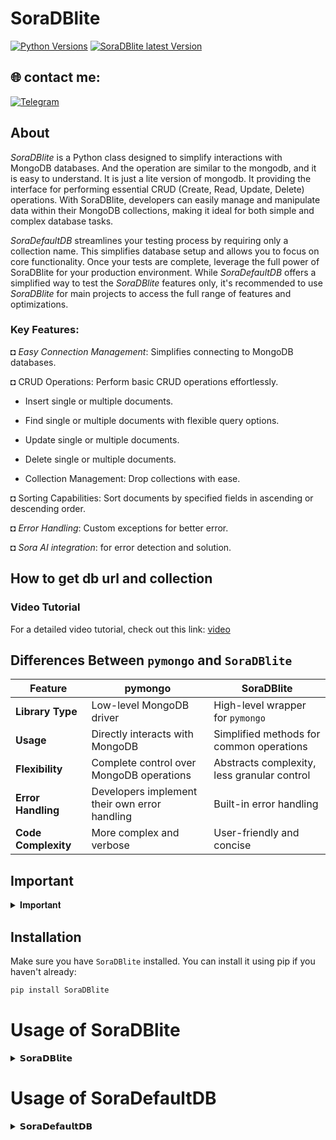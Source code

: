 # SoraDBlite

[![Python Versions](https://img.shields.io/pypi/pyversions/pymongo)](https://pypi.org/project/pymongo)  [![SoraDBlite latest Version](https://img.shields.io/pypi/v/SoraDBlite)](https://pypi.org/project/SoraDBlite)


## 🌐 contact me:

[![Telegram](https://img.shields.io/badge/Telegram-blue?logo=telegram)](https://t.me/MrTG_Coder)

## About

*SoraDBlite* is a Python class designed to simplify interactions with MongoDB databases. And the operation are similar to the mongodb, and it is easy to understand. It is just a lite version of mongodb. It providing the interface for performing essential CRUD (Create, Read, Update, Delete) operations. With SoraDBlite, developers can easily manage and manipulate data within their MongoDB collections, making it ideal for both simple and complex database tasks.

*SoraDefaultDB* streamlines your testing process by requiring only a collection name. This simplifies database setup and allows you to focus on core functionality. Once your tests are complete, leverage the full power of SoraDBlite for your production environment. While *SoraDefaultDB* offers a simplified way to test the *SoraDBlite* features only, it's recommended to use *SoraDBlite* for main projects to access the full range of features and optimizations.

### Key Features:
◘ *Easy Connection Management*: Simplifies connecting to MongoDB databases.

◘ CRUD Operations: Perform basic CRUD operations effortlessly.

* Insert single or multiple documents.

* Find single or multiple documents with flexible query options.

* Update single or multiple documents.

* Delete single or multiple documents.

* Collection Management: Drop collections with ease.

◘ Sorting Capabilities: Sort documents by specified fields in ascending or descending order.

◘ *Error Handling*: Custom exceptions for better error.

◘ *Sora AI integration*: for error detection and solution.


## How to get db url and collection

### Video Tutorial
For a detailed video tutorial, check out this link: [video](https://youtu.be/mD9veNL7KoE?si=nTb5GbfDINNy5TCQ)

## Differences Between `pymongo` and `SoraDBlite`

| Feature            | pymongo                                           | SoraDBlite                                       |
|--------------------|---------------------------------------------------|----------------------------------------------|
| **Library Type**   | Low-level MongoDB driver                          | High-level wrapper for `pymongo`             |
| **Usage**          | Directly interacts with MongoDB                   | Simplified methods for common operations     |
| **Flexibility**    | Complete control over MongoDB operations          | Abstracts complexity, less granular control  |
| **Error Handling** | Developers implement their own error handling     | Built-in error handling                      |
| **Code Complexity**| More complex and verbose                          | User-friendly and concise                    |


## Important 
<details>
<summary>𝐈𝐦𝐩𝐨𝐫𝐭𝐚𝐧𝐭</summary>
Use SoraDefaultDB to quickly test your database setup with just a collection name. And in your main projects, use SoraDBlite to leverage its full range of features and optimizations."

If you create a collection using SoraDefaultDB, remember to drop it after testing to avoid unnecessary data accumulation. Verify that the collection has been removed by checking the database.

```python
import SoraDBlite
from SoraDBlite import SoraDefaultDB, SoraDBLiteError, is_collection_available

db_collection = "your_db_collection_name"

db = SoraDefaultDB()

db.connect(db_collection)
# your code
db.drop_collection("your_db_collection_name")

is_collection_available(db_collection) # Pass the db_collection_name only

```
</details>


## Installation

Make sure you have `SoraDBlite` installed. You can install it using pip if you haven't already:

```sh
pip install SoraDBlite
```
# Usage of SoraDBlite
<details>
<summary>𝗦𝗼𝗿𝗮𝗗𝗕𝗹𝗶𝘁𝗲</summary>

## Importing the Library

```python
import SoraDBlite
from SoraDBlite import SoraDBlite, SoraDBLiteError, is_collection_available 
```

## Checking the collection name is available or not

```python
import SoraDBlite
from SoraDBlite import SoraDBlite, SoraDBLiteError, is_collection_available
db_url = "your_mongodb_url"
db_password = "your_db_password"
db_collection = "your_db_collection_name"

is_collection_available(db_url, db_password, db_collection) # Pass the db_url, db_pass, db_collection_name

```

## Importing the Exception class

```python
import SoraDBlite
from SoraDBlite import SoraDBlite, SoraDBLiteError

db_url = "your_mongodb_url"
db_password = "your_db_password"
db_collection = "your_db_collection_name"

db = SoraDBlite()

try:
   db.connect(db_url, db_password, db_collection)
except SoraDBLiteError as e:
   print(e)
```

## Importing the Exception Class and Using sora_ai()

Sora_ai() will given how to solve the error/ give the solution.

```python
import SoraDBlite
from SoraDBlite import SoraDBlite, SoraDBLiteError

db_url = "your_mongodb_url"
db_password = "your_db_password"
db_collection = "your_db_collection_name"

db = SoraDBlite()

try:
   db.connect(db_url, db_password, db_collection)
except SoraDBLiteError as e:
   print(e)
   db.sora_ai(e) # Pass the error message to sora_ai() for a solution
```

## Connecting to the Database

To connect to your MongoDB database, use the `connect` method:

```python
import SoraDBlite
from SoraDBlite import SoraDBlite, SoraDBLiteError

db_url = "your_mongodb_url"
db_password = "your_db_password"
db_collection = "your_db_collection_name"

db = SoraDBlite()
db.connect(db_url, db_password, db_collection)
```

## Inserting Documents

Insert a single document:

```python
import SoraDBlite
from SoraDBlite import SoraDBlite, SoraDBLiteError

db_url = "your_mongodb_url"
db_password = "your_db_password"
db_collection = "your_db_collection_name"

db = SoraDBlite()
db.connect(db_url, db_password, db_collection)

document = {"name": "Alice", "age": 30, "city": "New York"}
inserted_id = db.insert_one(document)
print("Inserted document with ID:", inserted_id)
```

Insert multiple documents:

```python
import SoraDBlite
from SoraDBlite import SoraDBlite, SoraDBLiteError

db_url = "your_mongodb_url"
db_password = "your_db_password"
db_collection = "your_db_collection_name"

db = SoraDBlite()
db.connect(db_url, db_password, db_collection)

documents = [
    {"name": "Alice", "age": 30, "city": "New York"},
    {"name": "Bob", "age": 25, "city": "Los Angeles"},
    {"name": "Charlie", "age": 35, "city": "Chicago"}
]
inserted_ids = db.insert_many(documents)
print("Inserted document IDs:", inserted_ids)
```

## Finding Documents

Find a single document:

```python
import SoraDBlite
from SoraDBlite import SoraDBlite, SoraDBLiteError

db_url = "your_mongodb_url"
db_password = "your_db_password"
db_collection = "your_db_collection_name"

db = SoraDBlite()
db.connect(db_url, db_password, db_collection)

query = {"name": "Alice"}
result = db.find_one(query)
print("Found document:", result)
```

Find multiple documents:

```python
import SoraDBlite
from SoraDBlite import SoraDBlite, SoraDBLiteError

db_url = "your_mongodb_url"
db_password = "your_db_password"
db_collection = "your_db_collection_name"

db = SoraDBlite()
db.connect(db_url, db_password, db_collection)

query = {"age": {"$gt": 25}}
results = db.find_many(query)
print("Found documents:", results)
```

## Updating Documents

Update a single document:

```python
import SoraDBlite
from SoraDBlite import SoraDBlite, SoraDBLiteError

db_url = "your_mongodb_url"
db_password = "your_db_password"
db_collection = "your_db_collection_name"

db = SoraDBlite()
db.connect(db_url, db_password, db_collection)

filter = {"name": "Alice"}
update = {"$set": {"city": "Los Angeles"}}
updated_count = db.update_one(filter, update)
print("Updated documents:", updated_count)
```

Update multiple documents:

```python
import SoraDBlite
from SoraDBlite import SoraDBlite, SoraDBLiteError

db_url = "your_mongodb_url"
db_password = "your_db_password"
db_collection = "your_db_collection_name"

db = SoraDBlite()
db.connect(db_url, db_password, db_collection)

filter = {"city": "New York"}
update = {"$set": {"city": "New York City"}}
updated_count = db.update_many(filter, update)
print("Updated documents:", updated_count)
```

## Deleting Documents

Delete a single document:

```python
import SoraDBlite
from SoraDBlite import SoraDBlite, SoraDBLiteError

db_url = "your_mongodb_url"
db_password = "your_db_password"
db_collection = "your_db_collection_name"

db = SoraDBlite()
db.connect(db_url, db_password, db_collection)

filter = {"name": "Alice"}
deleted_count = db.delete_one(filter)
print("Deleted documents:", deleted_count)
```

Delete multiple documents:

```python
import SoraDBlite
from SoraDBlite import SoraDBlite, SoraDBLiteError

db_url = "your_mongodb_url"
db_password = "your_db_password"
db_collection = "your_db_collection_name"

db = SoraDBlite()
db.connect(db_url, db_password, db_collection)

filter = {"age": {"$lt": 25}}
deleted_count = db.delete_many(filter)
print("Deleted documents:", deleted_count)
```

## Sorting Documents

Sort documents by a field in ascending order:

```python
import SoraDBlite
from SoraDBlite import SoraDBlite, SoraDBLiteError

db_url = "your_mongodb_url"
db_password = "your_db_password"
db_collection = "your_db_collection_name"

db = SoraDBlite()
db.connect(db_url, db_password, db_collection)

results = db.sort_by("age", True)
print("Sorted by age (ascending):", results)
```

Sort documents by a field in descending order:

```python
import SoraDBlite
from SoraDBlite import SoraDBlite, SoraDBLiteError

db_url = "your_mongodb_url"
db_password = "your_db_password"
db_collection = "your_db_collection_name"

db = SoraDBlite()
db.connect(db_url, db_password, db_collection)

results = db.sort_by("name", False)
print("Sorted by name (descending):", results)
```

## Dropping a Collection

To drop a collection, use the drop_collection method:

```python
import SoraDBlite
from SoraDBlite import SoraDBlite, SoraDBLiteError

db_url = "your_mongodb_url"
db_password = "your_db_password"
db_collection = "your_db_collection_name"

db = SoraDBlite()
db.connect(db_url, db_password, db_collection)

db.drop_collection("your_db_collection_name")

```

## counting the documents

Get the count of the documents:

```python
import SoraDBlite
from SoraDBlite import SoraDBlite, SoraDBLiteError

db_url = "your_mongodb_url"
db_password = "your_db_password"
db_collection = "your_db_collection_name"

db = SoraDBlite()
db.connect(db_url, db_password, db_collection)

count = db.count({"name":"Alice"})
print(count)
```

##  Fetch all values 

Fetch all values for a specific key name:

```python
import SoraDBlite
from SoraDBlite import SoraDBlite, SoraDBLiteError

db_url = "your_mongodb_url"
db_password = "your_db_password"
db_collection = "your_db_collection_name"

db = SoraDBlite()
db.connect(db_url, db_password, db_collection)

d=db.fetch_values_by_key("name")
print(d)
```

##  Get the version

Get the version of pymongo and soradb:

```python
import SoraDBlite
from SoraDBlite import SoraDBlite, SoraDBLiteError

db_url = "your_mongodb_url"
db_password = "your_db_password"
db_collection = "your_db_collection_name"

db = SoraDBlite()
db.connect(db_url, db_password, db_collection)

db.version()
```

## Example Code
```python
import SoraDBlite
from SoraDBlite import SoraDBlite, SoraDBLiteError

db_url = "your_mongodb_url"
db_password = "your_db_password"
db_collection = "your_db_collection_name"

db = SoraDBlite()
db.connect(db_url, db_password, db_collection)

# Insert a document
document = {"name": "Alice", "age": 30, "city": "New York"}
inserted_id = db.insert_one(document)
print("Inserted document with ID:", inserted_id)

# Find a document
query = {"name": "Alice"}
result = db.find_one(query)
print("Found document:", result)

# Find multiple documents
query = {"age": {"$gt": 25}}
results = db.find_many(query)
print("Found documents:", results)

# Update a document
filter = {"name": "Alice"}
update = {"$set": {"city": "Los Angeles"}}
updated_count = db.update_one(filter, update)
print("Updated documents:", updated_count)

# Delete a document
filter = {"name": "Alice"}
deleted_count = db.delete_one(filter)
print("Deleted documents:", deleted_count)

# Insert multiple documents
documents = [
    {"name": "Alice", "age": 30, "city": "New York"},
    {"name": "Bob", "age": 25, "city": "Los Angeles"},
    {"name": "Charlie", "age": 35, "city": "Chicago"}
]
inserted_ids = db.insert_many(documents)
print("Inserted document IDs:", inserted_ids)

# Find multiple documents
query = {"age": {"$gt": 25}}
results = db.find_many(query)
print("Found documents:", results)

# Update multiple documents
filter = {"city": "New York"}
update = {"$set": {"city": "New York City"}}
updated_count = db.update_many(filter, update)
print("Updated documents:", updated_count)

# Delete multiple documents
filter = {"age": {"$lt": 25}}
deleted_count = db.delete_many(filter)
print("Deleted documents:", deleted_count)

# Sort documents by age
results = db.sort_by("age", True)
print("Sorted by age (ascending):", results)

# Sort documents by name
results = db.sort_by("name", False)
print("Sorted by name (descending):", results)

# Count the documents
count = db.count({"name":"Alice"})
print(count)

# Fetch all values for a specific key
d = db.fetch_values_by_key("name")
print(d)

#Get the version of pymongo and soradb
db.version()

# Drop a collection
db.drop_collection("your_db_collection_name")

# Check the collection is dropped or not
is_collection_available("your_db_collection_name")

```
</details>


# Usage of SoraDefaultDB
<details>
<summary>𝗦𝗼𝗿𝗮𝗗𝗲𝗳𝗮𝘂𝗹𝘁𝗗𝗕</summary>

## Importing the Library

```python
import SoraDBlite
from SoraDBlite import SoraDefaultDB, SoraDBLiteError, is_collection_available
```

## Checking the collection name

```python
import SoraDBlite
from SoraDBlite import SoraDefaultDB, SoraDBLiteError, is_collection_available

db_collection = "your_db_collection_name"

is_collection_available(db_collection) # Pass the db_collection_name only 

```

## Importing the Exception class

```python
import SoraDBlite
from SoraDBlite import SoraDefaultDB, SoraDBLiteError

db_collection = "your_db_collection_name"

db = SoraDefaultDB()

try:
   db.connect(db_collection)
except SoraDBLiteError as e:
   print(e)
```

## Importing the Exception Class and Using sora_ai()

Sora_ai() will given how to solve the error/ give the solution.

```python
import SoraDBlite
from SoraDBlite import SoraDefaultDB, SoraDBLiteError

db_collection = "your_db_collection_name"

db = SoraDefaultDB()

try:
   db.connect(db_collection)
except SoraDBLiteError as e:
   print(e)
   db.sora_ai(e) # Pass the error message to sora_ai() for a solution
```

## Connecting to the Database

To connect to your MongoDB database, use the `connect` method:

```python
import SoraDBlite
from SoraDBlite import SoraDefaultDB, SoraDBLiteError

db_collection = "your_db_collection_name"

db = SoraDefaultDB()

db.connect(db_collection)
```

## Inserting Documents

Insert a single document:

```python
import SoraDBlite
from SoraDBlite import SoraDefaultDB, SoraDBLiteError

db_collection = "your_db_collection_name"

db = SoraDefaultDB()

db.connect(db_collection)

document = {"name": "Alice", "age": 30, "city": "New York"}
inserted_id = db.insert_one(document)
print("Inserted document with ID:", inserted_id)
```

Insert multiple documents:

```python
import SoraDBlite
from SoraDBlite import SoraDefaultDB, SoraDBLiteError

db_collection = "your_db_collection_name"

db = SoraDefaultDB()

db.connect(db_collection)

documents = [
    {"name": "Alice", "age": 30, "city": "New York"},
    {"name": "Bob", "age": 25, "city": "Los Angeles"},
    {"name": "Charlie", "age": 35, "city": "Chicago"}
]
inserted_ids = db.insert_many(documents)
print("Inserted document IDs:", inserted_ids)
```

## Finding Documents

Find a single document:

```python
import SoraDBlite
from SoraDBlite import SoraDefaultDB, SoraDBLiteError

db_collection = "your_db_collection_name"

db = SoraDefaultDB()

db.connect(db_collection)

query = {"name": "Alice"}
result = db.find_one(query)
print("Found document:", result)
```

Find multiple documents:

```python
import SoraDBlite
from SoraDBlite import SoraDefaultDB, SoraDBLiteError

db_collection = "your_db_collection_name"

db = SoraDefaultDB()

db.connect(db_collection)

query = {"age": {"$gt": 25}}
results = db.find_many(query)
print("Found documents:", results)
```

## Updating Documents

Update a single document:

```python
import SoraDBlite
from SoraDBlite import SoraDefaultDB, SoraDBLiteError

db_collection = "your_db_collection_name"

db = SoraDefaultDB()

db.connect(db_collection)

filter = {"name": "Alice"}
update = {"$set": {"city": "Los Angeles"}}
updated_count = db.update_one(filter, update)
print("Updated documents:", updated_count)
```

Update multiple documents:

```python
import SoraDBlite
from SoraDBlite import SoraDefaultDB, SoraDBLiteError

db_collection = "your_db_collection_name"

db = SoraDefaultDB()

db.connect(db_collection)
filter = {"city": "New York"}
update = {"$set": {"city": "New York City"}}
updated_count = db.update_many(filter, update)
print("Updated documents:", updated_count)
```

## Deleting Documents

Delete a single document:

```python
import SoraDBlite
from SoraDBlite import SoraDefaultDB, SoraDBLiteError

db_collection = "your_db_collection_name"

db = SoraDefaultDB()

db.connect(db_collection)
filter = {"name": "Alice"}
deleted_count = db.delete_one(filter)
print("Deleted documents:", deleted_count)
```

Delete multiple documents:

```python
import SoraDBlite
from SoraDBlite import SoraDefaultDB, SoraDBLiteError

db_collection = "your_db_collection_name"

db = SoraDefaultDB()

db.connect(db_collection)

filter = {"age": {"$lt": 25}}
deleted_count = db.delete_many(filter)
print("Deleted documents:", deleted_count)
```

## Sorting Documents

Sort documents by a field in ascending order:

```python
import SoraDBlite
from SoraDBlite import SoraDefaultDB, SoraDBLiteError

db_collection = "your_db_collection_name"

db = SoraDefaultDB()

db.connect(db_collection)
results = db.sort_by("age", True)
print("Sorted by age (ascending):", results)
```

Sort documents by a field in descending order:

```python
import SoraDBlite
from SoraDBlite import SoraDefaultDB, SoraDBLiteError

db_collection = "your_db_collection_name"

db = SoraDefaultDB()

db.connect(db_collection)

results = db.sort_by("name", False)
print("Sorted by name (descending):", results)
```

## Dropping a Collection

To drop a collection, use the drop_collection method:

```python
import SoraDBlite
from SoraDBlite import SoraDefaultDB, SoraDBLiteError

db_collection = "your_db_collection_name"

db = SoraDefaultDB()

db.connect(db_collection)

db.drop_collection("your_db_collection_name")

```

## counting the documents

Get the count of the documents:

```python
import SoraDBlite
from SoraDBlite import SoraDefaultDB, SoraDBLiteError

db_collection = "your_db_collection_name"

db = SoraDefaultDB()

db.connect(db_collection)

count = db.count({"name":"Alice"})
print(count)
```

##  Fetch all values 

Fetch all values for a specific key name:

```python
import SoraDBlite
from SoraDBlite import SoraDefaultDB, SoraDBLiteError

db_collection = "your_db_collection_name"

db = SoraDefaultDB()

db.connect(db_collection)

d=db.fetch_values_by_key("name")
print(d)
```

##  Get the version

Get the version of pymongo and soradb:

```python
import SoraDBlite
from SoraDBlite import SoraDefaultDB, SoraDBLiteError

db_collection = "your_db_collection_name"

db = SoraDefaultDB()

db.connect(db_collection)

db.version()
```

## Example Code
```python
import SoraDBlite
from SoraDBlite import SoraDefaultDB, SoraDBLiteError

db_collection = "your_db_collection_name"

db = SoraDefaultDB()

db.connect(db_collection)

# Insert a document
document = {"name": "Alice", "age": 30, "city": "New York"}
inserted_id = db.insert_one(document)
print("Inserted document with ID:", inserted_id)

# Find a document
query = {"name": "Alice"}
result = db.find_one(query)
print("Found document:", result)

# Find multiple documents
query = {"age": {"$gt": 25}}
results = db.find_many(query)
print("Found documents:", results)

# Update a document
filter = {"name": "Alice"}
update = {"$set": {"city": "Los Angeles"}}
updated_count = db.update_one(filter, update)
print("Updated documents:", updated_count)

# Delete a document
filter = {"name": "Alice"}
deleted_count = db.delete_one(filter)
print("Deleted documents:", deleted_count)

# Insert multiple documents
documents = [
    {"name": "Alice", "age": 30, "city": "New York"},
    {"name": "Bob", "age": 25, "city": "Los Angeles"},
    {"name": "Charlie", "age": 35, "city": "Chicago"}
]
inserted_ids = db.insert_many(documents)
print("Inserted document IDs:", inserted_ids)

# Find multiple documents
query = {"age": {"$gt": 25}}
results = db.find_many(query)
print("Found documents:", results)

# Update multiple documents
filter = {"city": "New York"}
update = {"$set": {"city": "New York City"}}
updated_count = db.update_many(filter, update)
print("Updated documents:", updated_count)

# Delete multiple documents
filter = {"age": {"$lt": 25}}
deleted_count = db.delete_many(filter)
print("Deleted documents:", deleted_count)

# Sort documents by age
results = db.sort_by("age", True)
print("Sorted by age (ascending):", results)

# Sort documents by name
results = db.sort_by("name", False)
print("Sorted by name (descending):", results)

# Count the documents
count = db.count({"name":"Alice"})
print(count)

# Fetch all values for a specific key
d = db.fetch_values_by_key("name")
print(d)

#Get the version of pymongo and soradb
db.version()

# Drop a collection
db.drop_collection("your_db_collection_name")

# Check the collection is dropped or not
is_collection_available("your_db_collection_name")

```

</details>
